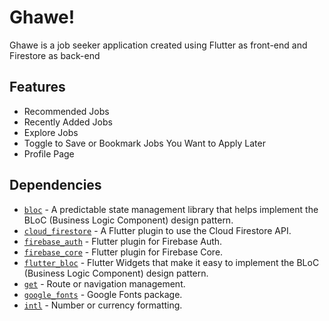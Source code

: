 # Ghawe!

Ghawe is a job seeker application created using Flutter as front-end and Firestore as back-end

## Features

- Recommended Jobs
- Recently Added Jobs
- Explore Jobs
- Toggle to Save or Bookmark Jobs You Want to Apply Later
- Profile Page

## Dependencies
- [`bloc`](https://pub.dev/packages/bloc) - A predictable state management library that helps implement the BLoC (Business Logic Component) design pattern.
- [`cloud_firestore`](https://pub.dev/packages/cloud_firestore) - A Flutter plugin to use the Cloud Firestore API.
- [`firebase_auth`](https://pub.dev/packages/firebase_auth) - Flutter plugin for Firebase Auth.
- [`firebase_core`](https://pub.dev/packages/firebase_core) - Flutter plugin for Firebase Core.
- [`flutter_bloc`](https://pub.dev/packages/flutter_bloc) - Flutter Widgets that make it easy to implement the BLoC (Business Logic Component) design pattern.
- [`get`](https://pub.dev/packages/get) - Route or navigation management.
- [`google_fonts`](https://pub.dev/packages/google_fonts) - Google Fonts package.
- [`intl`](https://pub.dev/packages/intl) - Number or currency formatting.

